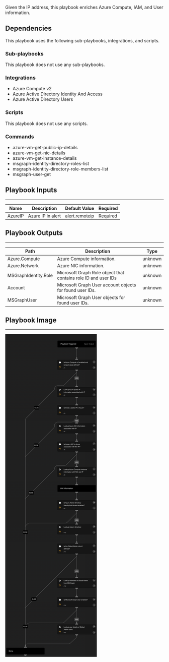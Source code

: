Given the IP address, this playbook enriches Azure Compute, IAM, and User information.

## Dependencies

This playbook uses the following sub-playbooks, integrations, and scripts.

### Sub-playbooks

This playbook does not use any sub-playbooks.

### Integrations

* Azure Compute v2
* Azure Active Directory Identity And Access
* Azure Active Directory Users

### Scripts

This playbook does not use any scripts.

### Commands

* azure-vm-get-public-ip-details
* azure-vm-get-nic-details
* azure-vm-get-instance-details
* msgraph-identity-directory-roles-list
* msgraph-identity-directory-role-members-list
* msgraph-user-get

## Playbook Inputs

---

| **Name** | **Description** | **Default Value** | **Required** |
| --- | --- | --- | --- |
| AzureIP | Azure IP in alert | alert.remoteip | Required |

## Playbook Outputs

---
| **Path** | **Description** | **Type** |
| --- | --- | --- |
| Azure.Compute | Azure Compute information. | unknown |
| Azure.Network | Azure NIC information. | unknown |
| MSGraphIdentity.Role | Microsoft Graph Role object that contains role ID and user IDs | unknown |
| Account | Microsoft Graph User account objects for found user IDs. | unknown |
| MSGraphUser | Microsoft Graph User objects for found user IDs. | unknown |

## Playbook Image

---
![Azure - Enrichment image](../doc_files/Azure_-_Enrichment.png)
